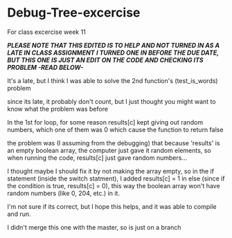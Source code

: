 # Debug-Tree-excercise
For class excercise week 11 

***PLEASE NOTE THAT THIS EDITED IS TO HELP AND NOT TURNED IN AS A LATE IN CLASS ASSIGNMENT***
***I TURNED ONE IN BEFORE THE DUE DATE, BUT THIS ONE IS JUST AN EDIT ON THE CODE AND CHECKING ITS PROBLEM -READ BELOW-***

It's a late, but I think I was able to solve the 2nd function's (test_is_words) problem 

since its late, it probably don't count, but I just thought you might want to know what the problem was before 

In the 1st for loop, for some reason results[c] kept giving out random numbers, which one of them was 0 which cause the function to  return false 

the problem was (I assuming from the debugging) that because 'results' is an empty boolean array, the computer just gave it random elements, so when running the code, results[c] just gave random numbers...

I thought maybe I should fix it by not making the array empty, so in the if statement (inside the switch statment), I added results[c] = 1 in else (since if the condition is true, results[c] = 0), this way the boolean array won't have random numbers (like 0, 204, etc.) in it. 

I'm not sure if its correct, but I hope this helps, and it was able to compile and run.

I didn't merge this one with the master, so is just on a branch
